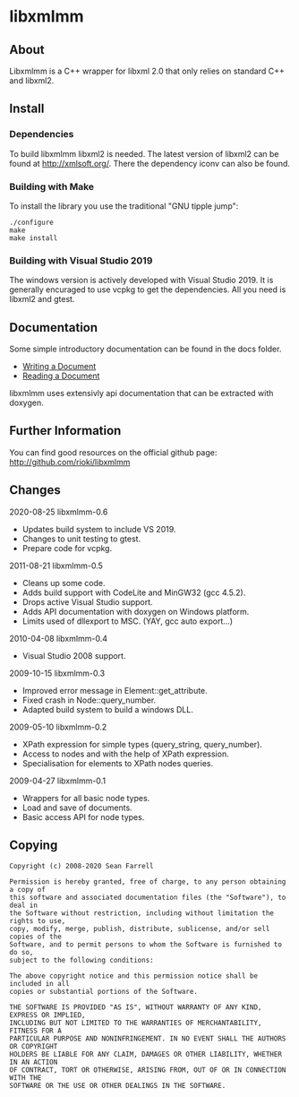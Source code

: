 
# libxmlmm


## About

Libxmlmm is a C++ wrapper for libxml 2.0 that only relies on standard C++ and 
libxml2.

## Install

### Dependencies

To build libxmlmm libxml2 is needed. The latest version of libxml2 can be found
at http://xmlsoft.org/. There the dependency iconv can also be found.

### Building with Make 

To install the library you use the traditional "GNU tipple jump":

    ./configure
    make
    make install
    
### Building with Visual Studio 2019

The windows version is actively developed with Visual Studio 2019. It is generally
encuraged to use vcpkg to get the dependencies. All you need is libxml2 and gtest.

## Documentation

Some simple introductory documentation can be found in the docs folder.

* [Writing a Document](docs/writing-a-document.md)
* [Reading a Document](docs/reading-a-document.md)

libxmlmm uses extensivly api documentation that can be extracted with doxygen.

## Further Information

You can find good resources on the official github page: 
http://github.com/rioki/libxmlmm
  
## Changes

2020-08-25 libxmlmm-0.6 

* Updates build system to include VS 2019.
* Changes to unit testing to gtest.
* Prepare code for vcpkg.

2011-08-21 libxmlmm-0.5

* Cleans up some code.
* Adds build support with CodeLite and MinGW32 (gcc 4.5.2).
* Drops active Visual Studio support.    
* Adds API documentation with doxygen on Windows platform.
* Limits used of dllexport to MSC. (YAY, gcc auto export...)

2010-04-08 libxmlmm-0.4
    
* Visual Studio 2008 support.
    
2009-10-15 libxmlmm-0.3

* Improved error message in Element::get_attribute.
* Fixed crash in Node::query_number.
* Adapted build system to build a windows DLL.    
    
2009-05-10 libxmlmm-0.2

* XPath expression for simple types (query_string, query_number).
* Access to nodes and with the help of XPath expression.
* Specialisation for elements to XPath nodes queries.

2009-04-27 libxmlmm-0.1

* Wrappers for all basic node types.
* Load and save of documents.
* Basic access API for node types.

## Copying

	Copyright (c) 2008-2020 Sean Farrell

	Permission is hereby granted, free of charge, to any person obtaining a copy of 
	this software and associated documentation files (the "Software"), to deal in 
	the Software without restriction, including without limitation the rights to use, 
	copy, modify, merge, publish, distribute, sublicense, and/or sell copies of the 
	Software, and to permit persons to whom the Software is furnished to do so, 
	subject to the following conditions:

	The above copyright notice and this permission notice shall be included in all 
	copies or substantial portions of the Software.

	THE SOFTWARE IS PROVIDED "AS IS", WITHOUT WARRANTY OF ANY KIND, EXPRESS OR IMPLIED, 
	INCLUDING BUT NOT LIMITED TO THE WARRANTIES OF MERCHANTABILITY, FITNESS FOR A 
	PARTICULAR PURPOSE AND NONINFRINGEMENT. IN NO EVENT SHALL THE AUTHORS OR COPYRIGHT 
	HOLDERS BE LIABLE FOR ANY CLAIM, DAMAGES OR OTHER LIABILITY, WHETHER IN AN ACTION 
	OF CONTRACT, TORT OR OTHERWISE, ARISING FROM, OUT OF OR IN CONNECTION WITH THE 
	SOFTWARE OR THE USE OR OTHER DEALINGS IN THE SOFTWARE.
